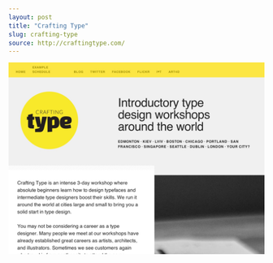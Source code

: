 ```yaml
---
layout: post
title: "Crafting Type"
slug: crafting-type
source: http://craftingtype.com/
---
```


<img src="/assets/img/screenshots/crafting-type.jpg">
